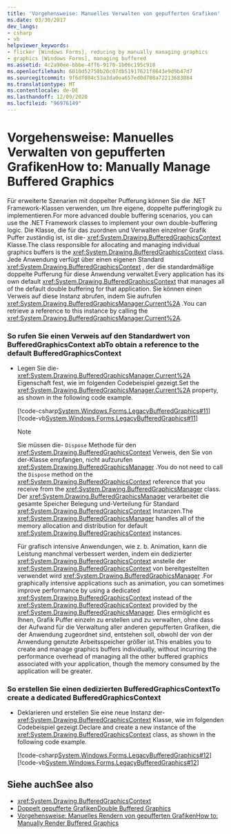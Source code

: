```yaml
---
title: 'Vorgehensweise: Manuelles Verwalten von gepufferten Grafiken'
ms.date: 03/30/2017
dev_langs:
- csharp
- vb
helpviewer_keywords:
- flicker [Windows Forms], reducing by manually managing graphics
- graphics [Windows Forms], managing buffered
ms.assetid: 4c2a90ee-bbbe-4ff6-9170-1b06c195c918
ms.openlocfilehash: 6010d52750b20c07db51917621f8643e9d9b47d7
ms.sourcegitcommit: 9f6df084c53a3da0ea657ed0d708a72213683084
ms.translationtype: MT
ms.contentlocale: de-DE
ms.lasthandoff: 12/09/2020
ms.locfileid: "96976149"
---
```

# <a name="how-to-manually-manage-buffered-graphics"></a><span data-ttu-id="c296d-102">Vorgehensweise: Manuelles Verwalten von gepufferten Grafiken</span><span class="sxs-lookup"><span data-stu-id="c296d-102">How to: Manually Manage Buffered Graphics</span></span>
<span data-ttu-id="c296d-103">Für erweiterte Szenarien mit doppelter Pufferung können Sie die .NET Framework-Klassen verwenden, um Ihre eigene, doppelte pufferinglogik zu implementieren.</span><span class="sxs-lookup"><span data-stu-id="c296d-103">For more advanced double buffering scenarios, you can use the .NET Framework classes to implement your own double-buffering logic.</span></span> <span data-ttu-id="c296d-104">Die Klasse, die für das zuordnen und Verwalten einzelner Grafik Puffer zuständig ist, ist die- <xref:System.Drawing.BufferedGraphicsContext> Klasse.</span><span class="sxs-lookup"><span data-stu-id="c296d-104">The class responsible for allocating and managing individual graphics buffers is the <xref:System.Drawing.BufferedGraphicsContext> class.</span></span> <span data-ttu-id="c296d-105">Jede Anwendung verfügt über einen eigenen Standard <xref:System.Drawing.BufferedGraphicsContext> , der die standardmäßige doppelte Pufferung für diese Anwendung verwaltet.</span><span class="sxs-lookup"><span data-stu-id="c296d-105">Every application has its own default <xref:System.Drawing.BufferedGraphicsContext> that manages all of the default double buffering for that application.</span></span> <span data-ttu-id="c296d-106">Sie können einen Verweis auf diese Instanz abrufen, indem Sie aufrufen <xref:System.Drawing.BufferedGraphicsManager.Current%2A> .</span><span class="sxs-lookup"><span data-stu-id="c296d-106">You can retrieve a reference to this instance by calling the <xref:System.Drawing.BufferedGraphicsManager.Current%2A>.</span></span>  
  
### <a name="to-obtain-a-reference-to-the-default-bufferedgraphicscontext"></a><span data-ttu-id="c296d-107">So rufen Sie einen Verweis auf den Standardwert von BufferedGraphicsContext ab</span><span class="sxs-lookup"><span data-stu-id="c296d-107">To obtain a reference to the default BufferedGraphicsContext</span></span>  
  
- <span data-ttu-id="c296d-108">Legen Sie die- <xref:System.Drawing.BufferedGraphicsManager.Current%2A> Eigenschaft fest, wie im folgenden Codebeispiel gezeigt.</span><span class="sxs-lookup"><span data-stu-id="c296d-108">Set the <xref:System.Drawing.BufferedGraphicsManager.Current%2A> property, as shown in the following code example.</span></span>  
  
     [!code-csharp[System.Windows.Forms.LegacyBufferedGraphics#11](~/samples/snippets/csharp/VS_Snippets_Winforms/System.Windows.Forms.LegacyBufferedGraphics/CS/Class1.cs#11)]
     [!code-vb[System.Windows.Forms.LegacyBufferedGraphics#11](~/samples/snippets/visualbasic/VS_Snippets_Winforms/System.Windows.Forms.LegacyBufferedGraphics/VB/Class1.vb#11)]  
  
    > [!NOTE]
    > <span data-ttu-id="c296d-109">Sie müssen die- `Dispose` Methode für den <xref:System.Drawing.BufferedGraphicsContext> Verweis, den Sie von der-Klasse empfangen, nicht aufzurufen <xref:System.Drawing.BufferedGraphicsManager> .</span><span class="sxs-lookup"><span data-stu-id="c296d-109">You do not need to call the `Dispose` method on the <xref:System.Drawing.BufferedGraphicsContext> reference that you receive from the <xref:System.Drawing.BufferedGraphicsManager> class.</span></span> <span data-ttu-id="c296d-110">Der <xref:System.Drawing.BufferedGraphicsManager> verarbeitet die gesamte Speicher Belegung und-Verteilung für Standard <xref:System.Drawing.BufferedGraphicsContext> Instanzen.</span><span class="sxs-lookup"><span data-stu-id="c296d-110">The <xref:System.Drawing.BufferedGraphicsManager> handles all of the memory allocation and distribution for default <xref:System.Drawing.BufferedGraphicsContext> instances.</span></span>  
  
     <span data-ttu-id="c296d-111">Für grafisch intensive Anwendungen, wie z. b. Animation, kann die Leistung manchmal verbessert werden, indem ein dedizierter <xref:System.Drawing.BufferedGraphicsContext> anstelle der <xref:System.Drawing.BufferedGraphicsContext> von bereitgestellten verwendet wird <xref:System.Drawing.BufferedGraphicsManager> .</span><span class="sxs-lookup"><span data-stu-id="c296d-111">For graphically intensive applications such as animation, you can sometimes improve performance by using a dedicated <xref:System.Drawing.BufferedGraphicsContext> instead of the <xref:System.Drawing.BufferedGraphicsContext> provided by the <xref:System.Drawing.BufferedGraphicsManager>.</span></span> <span data-ttu-id="c296d-112">Dies ermöglicht es Ihnen, Grafik Puffer einzeln zu erstellen und zu verwalten, ohne dass der Aufwand für die Verwaltung aller anderen gepufferten Grafiken, die der Anwendung zugeordnet sind, entstehen soll, obwohl der von der Anwendung genutzte Arbeitsspeicher größer ist.</span><span class="sxs-lookup"><span data-stu-id="c296d-112">This enables you to create and manage graphics buffers individually, without incurring the performance overhead of managing all the other buffered graphics associated with your application, though the memory consumed by the application will be greater.</span></span>  
  
### <a name="to-create-a-dedicated-bufferedgraphicscontext"></a><span data-ttu-id="c296d-113">So erstellen Sie einen dedizierten BufferedGraphicsContext</span><span class="sxs-lookup"><span data-stu-id="c296d-113">To create a dedicated BufferedGraphicsContext</span></span>  
  
- <span data-ttu-id="c296d-114">Deklarieren und erstellen Sie eine neue Instanz der- <xref:System.Drawing.BufferedGraphicsContext> Klasse, wie im folgenden Codebeispiel gezeigt.</span><span class="sxs-lookup"><span data-stu-id="c296d-114">Declare and create a new instance of the <xref:System.Drawing.BufferedGraphicsContext> class, as shown in the following code example.</span></span>  
  
     [!code-csharp[System.Windows.Forms.LegacyBufferedGraphics#12](~/samples/snippets/csharp/VS_Snippets_Winforms/System.Windows.Forms.LegacyBufferedGraphics/CS/Class1.cs#12)]
     [!code-vb[System.Windows.Forms.LegacyBufferedGraphics#12](~/samples/snippets/visualbasic/VS_Snippets_Winforms/System.Windows.Forms.LegacyBufferedGraphics/VB/Class1.vb#12)]  
  
## <a name="see-also"></a><span data-ttu-id="c296d-115">Siehe auch</span><span class="sxs-lookup"><span data-stu-id="c296d-115">See also</span></span>

- <xref:System.Drawing.BufferedGraphicsContext>
- [<span data-ttu-id="c296d-116">Doppelt gepufferte Grafiken</span><span class="sxs-lookup"><span data-stu-id="c296d-116">Double Buffered Graphics</span></span>](double-buffered-graphics.md)
- [<span data-ttu-id="c296d-117">Vorgehensweise: Manuelles Rendern von gepufferten Grafiken</span><span class="sxs-lookup"><span data-stu-id="c296d-117">How to: Manually Render Buffered Graphics</span></span>](how-to-manually-render-buffered-graphics.md)
